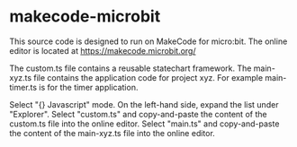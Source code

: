 # makecode-microbit

This source code is designed to run on MakeCode for micro:bit.
The online editor is located at https://makecode.microbit.org/

The custom.ts file contains a reusable statechart framework.
The main-xyz.ts file contains the application code for project xyz. For example main-timer.ts is for the timer application.

Select "{} Javascript" mode. On the left-hand side, expand the list under "Explorer".
Select "custom.ts" and copy-and-paste the content of the custom.ts file into the online editor.
Select "main.ts" and copy-and-paste the content of the main-xyz.ts file into the online editor.


